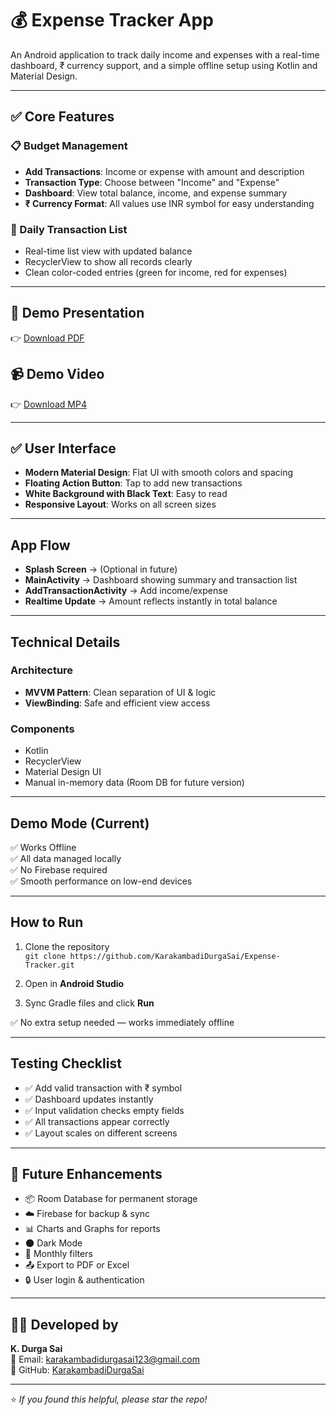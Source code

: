 # 💰 Expense Tracker App

An Android application to track daily income and expenses with a real-time dashboard, ₹ currency support, and a simple offline setup using Kotlin and Material Design.

---

## ✅ Core Features

### 📋 Budget Management
- **Add Transactions**: Income or expense with amount and description
- **Transaction Type**: Choose between "Income" and "Expense"
- **Dashboard**: View total balance, income, and expense summary
- **₹ Currency Format**: All values use INR symbol for easy understanding

### 📅 Daily Transaction List
- Real-time list view with updated balance
- RecyclerView to show all records clearly
- Clean color-coded entries (green for income, red for expenses)

---

## 📄 Demo Presentation  
👉 [Download PDF](demo/ExpenseTracker-Presentation.pdf)

## 📹 Demo Video  
👉 [Download MP4](demo/ExpenseTracker-Demo.mp4)

---

## ✅ User Interface
- **Modern Material Design**: Flat UI with smooth colors and spacing
- **Floating Action Button**: Tap to add new transactions
- **White Background with Black Text**: Easy to read
- **Responsive Layout**: Works on all screen sizes

---

## App Flow

- **Splash Screen** → (Optional in future)
- **MainActivity** → Dashboard showing summary and transaction list
- **AddTransactionActivity** → Add income/expense
- **Realtime Update** → Amount reflects instantly in total balance

---

## Technical Details

### Architecture
- **MVVM Pattern**: Clean separation of UI & logic
- **ViewBinding**: Safe and efficient view access

### Components
- Kotlin
- RecyclerView
- Material Design UI
- Manual in-memory data (Room DB for future version)

---

## Demo Mode (Current)
✅ Works Offline  
✅ All data managed locally  
✅ No Firebase required  
✅ Smooth performance on low-end devices  

---

## How to Run

1. Clone the repository  
   `git clone https://github.com/KarakambadiDurgaSai/Expense-Tracker.git`

2. Open in **Android Studio**

3. Sync Gradle files and click **Run**

✅ No extra setup needed — works immediately offline

---

## Testing Checklist

- ✅ Add valid transaction with ₹ symbol
- ✅ Dashboard updates instantly
- ✅ Input validation checks empty fields
- ✅ All transactions appear correctly
- ✅ Layout scales on different screens

---

## 🔮 Future Enhancements

- 📦 Room Database for permanent storage  
- ☁️ Firebase for backup & sync  
- 📊 Charts and Graphs for reports  
- 🌑 Dark Mode  
- 📅 Monthly filters  
- 📤 Export to PDF or Excel  
- 🔒 User login & authentication  

---

## 👨‍💻 Developed by

**K. Durga Sai**  
📧 Email: karakambadidurgasai123@gmail.com  
🔗 GitHub: [KarakambadiDurgaSai](https://github.com/KarakambadiDurgaSai)

---

⭐ *If you found this helpful, please star the repo!*
